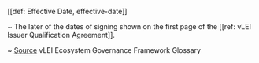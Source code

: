 [[def: Effective Date, effective-date]]

~  The later of the dates of signing shown on the first page of the [[ref: vLEI Issuer Qualification Agreement]].

~ [Source](https://www.gleif.org/vlei/introducing-the-vlei-ecosystem-governance-framework/2023-12-15_vlei-egf-v2.0-glossary_v1.3_final.pdf) vLEI Ecosystem Governance Framework Glossary